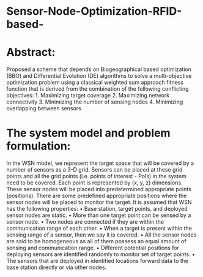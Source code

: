 # Sensor-Node-Optimization-RFID-based-

# Abstract:
Proposed a scheme that depends on Biogeographical based optimization (BBO) and Differential Evolution (DE) algorithms to solve a multi-objective optimization problem using a classical weighted sum approach fitness function that is derived from the combination of the following conflicting objectives:
    1. Maximizing target coverage 
    2. Maximizing network connectivity
    3. Minimizing the number of sensing nodes
    4. Minimizing overlapping between sensors 
    
# The system model and problem formulation:
In the WSN model, we represent the target space that will be covered by a number of sensors as a 3-D grid. Sensors can be placed at these grid points and all the grid points (i.e. points of interest - PoIs) in the system need to be covered. Each point is represented by (x, y, z) dimensions. These sensor nodes will be placed into predetermined appropriate points (positions). There are some predefined appropriate positions where the sensor nodes will be placed to monitor the target. 
It is assumed that WSN has the following properties: 
    • Base station, target points, and deployed sensor nodes are static.
    • More than one target point can be sensed by a sensor node.
    • Two nodes are connected if they are within the communication range of each other.
    • When a target is present within the sensing range of a sensor, then we say it is covered.
    • All the sensor nodes are said to be homogeneous as all of them possess an equal amount of sensing and communication range.
    • Different potential positions for deploying sensors are identified randomly to monitor set of target points.
    • The sensors that are deployed in identified locations forward data to the base station directly or via other nodes.
